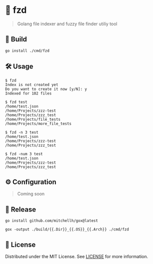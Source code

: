 # 📂 fzd

> Golang file indexer and fuzzy file finder utiliy tool

## 🔨 Build

```
go install ./cmd/fzd
```

## 🛠 Usage

```
$ fzd
Index is not created yet
Do you want to create it now [y/N]: y
Indexed for 102 files

$ fzd test
/home/test.json
/home/Projects/zzz-test
/home/Projects/zzz_test
/home/Projects/file_tests
/home/Projects/more_file_tests

$ fzd -n 3 test
/home/test.json
/home/Projects/zzz-test
/home/Projects/zzz_test

$ fzd -num 3 test
/home/test.json
/home/Projects/zzz-test
/home/Projects/zzz_test
```

## ⚙ Configuration

> Coming soon

## 🚢 Release

```
go install github.com/mitchellh/gox@latest

gox -output ./build/{{.Dir}}_{{.OS}}_{{.Arch}} ./cmd/fzd
```

## 📜 License

Distributed under the MIT License. See [LICENSE](./LICENSE) for more information.